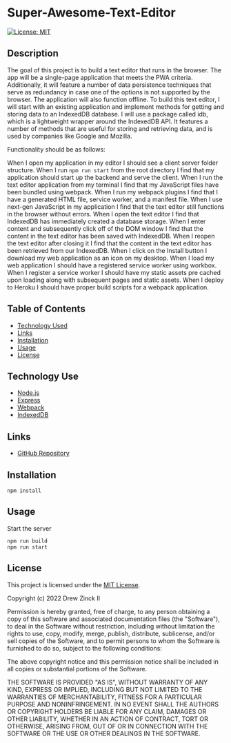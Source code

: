 # Super-Awesome-Text-Editor

[![License: MIT](https://img.shields.io/badge/License-MIT-yellow.svg)](https://opensource.org/licenses/MIT)

## Description

The goal of this project is to build a text editor that runs in the browser. The app will be a single-page application that meets the PWA criteria. Additionally, it will feature a number of data persistence techniques that serve as redundancy in case one of the options is not supported by the browser. The application will also function offline. To build this text editor, I will start with an existing application and implement methods for getting and storing data to an IndexedDB database. I will use a package called idb, which is a lightweight wrapper around the IndexedDB API. It features a number of methods that are useful for storing and retrieving data, and is used by companies like Google and Mozilla.

Functionality should be as follows:

When I open my application in my editor I should see a client server folder structure. When I run `npm run start` from the root directory I find that my application should start up the backend and serve the client. When I run the text editor application from my terminal I find that my JavaScript files have been bundled using webpack. When I run my webpack plugins I find that I have a generated HTML file, service worker, and a manifest file. When I use next-gen JavaScript in my application I find that the text editor still functions in the browser without errors. When I open the text editor I find that IndexedDB has immediately created a database storage. When I enter content and subsequently click off of the DOM window I find that the content in the text editor has been saved with IndexedDB. When I reopen the text editor after closing it I find that the content in the text editor has been retrieved from our IndexedDB. When I click on the Install button I download my web application as an icon on my desktop. When I load my web application I should have a registered service worker using workbox. When I register a service worker I should have my static assets pre cached upon loading along with subsequent pages and static assets. When I deploy to Heroku I should have proper build scripts for a webpack application.

## Table of Contents

- [Technology Used](#technology-used)
- [Links](#links)
- [Installation](#installation)
- [Usage](#usage)
- [License](#license)

## Technology Use

- [Node.js](https://nodejs.org/en/)
- [Express](https://www.npmjs.com/package/express)
- [Webpack](https://webpack.js.org/)
- [IndexedDB](https://developer.mozilla.org/en-US/docs/Web/API/IndexedDB_API)

## Links

- [GitHub Repository](https://github.com/dlzinck/Super-Awesome-Text-Editor)

## Installation

```
npm install
```

## Usage

Start the server

```
npm run build
npm run start
```

## License

This project is licensed under the [MIT License](https://choosealicense.com/licenses/mit).

Copyright (c) 2022 Drew Zinck II

Permission is hereby granted, free of charge, to any person obtaining a copy of this software and associated documentation files (the "Software"), to deal in the Software without restriction, including without limitation the rights to use, copy, modify, merge, publish, distribute, sublicense, and/or sell copies of the Software, and to permit persons to whom the Software is furnished to do so, subject to the following conditions:

The above copyright notice and this permission notice shall be included in all copies or substantial portions of the Software.

THE SOFTWARE IS PROVIDED "AS IS", WITHOUT WARRANTY OF ANY KIND, EXPRESS OR IMPLIED, INCLUDING BUT NOT LIMITED TO THE WARRANTIES OF MERCHANTABILITY, FITNESS FOR A PARTICULAR PURPOSE AND NONINFRINGEMENT. IN NO EVENT SHALL THE AUTHORS OR COPYRIGHT HOLDERS BE LIABLE FOR ANY CLAIM, DAMAGES OR OTHER LIABILITY, WHETHER IN AN ACTION OF CONTRACT, TORT OR OTHERWISE, ARISING FROM, OUT OF OR IN CONNECTION WITH THE SOFTWARE OR THE USE OR OTHER DEALINGS IN THE
SOFTWARE.
